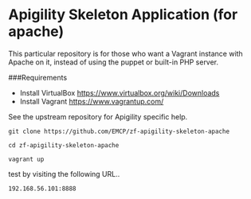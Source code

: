 Apigility Skeleton Application (for apache)
==============================

This particular repository is for those who want a Vagrant instance with Apache on it, instead of using the puppet or built-in PHP server.

###Requirements

* Install VirtualBox https://www.virtualbox.org/wiki/Downloads
* Install Vagrant https://www.vagrantup.com/

See the upstream repository for Apigility specific help.

`git clone https://github.com/EMCP/zf-apigility-skeleton-apache`

`cd zf-apigility-skeleton-apache`

`vagrant up`

test by visiting the following URL..

`192.168.56.101:8888`